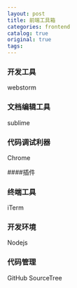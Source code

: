 ```yaml
---
layout: post
title: 前端工具箱
categories: frontend
catalog: true
original: true
tags: 
---
```


### 开发工具
webstorm

### 文档编辑工具
sublime

### 代码调试利器
Chrome

####插件  
### 终端工具
iTerm

### 开发环境
Nodejs

### 代码管理
GitHub
SourceTree

